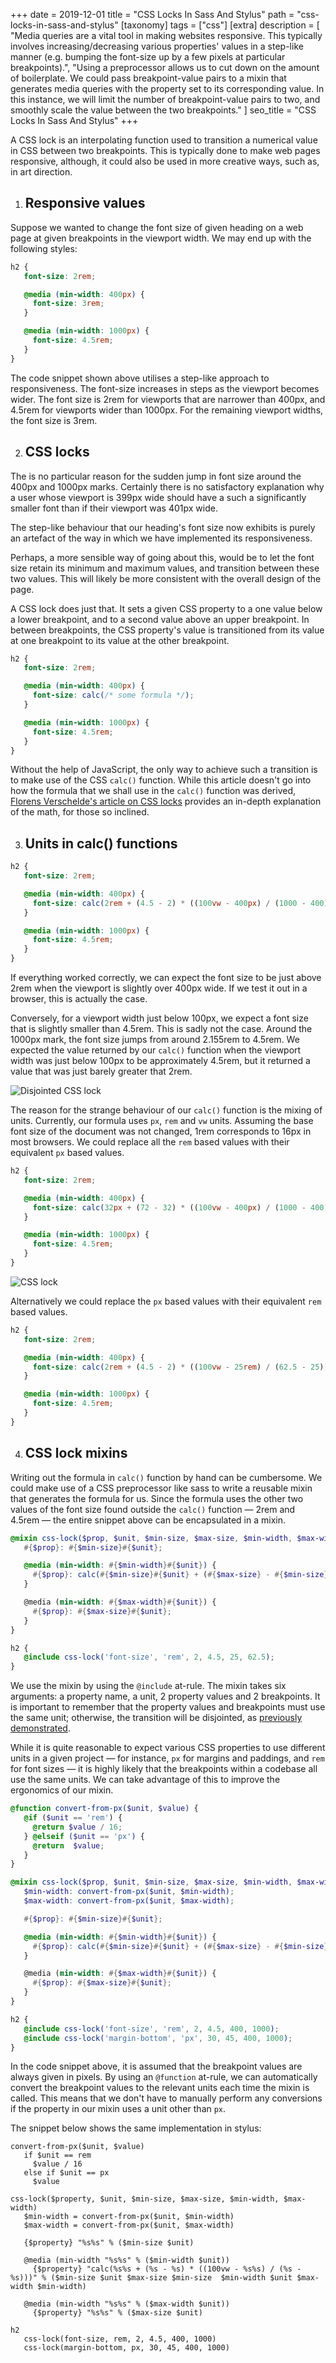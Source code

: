 +++
date = 2019-12-01
title = "CSS Locks In Sass And&nbsp;Stylus"
path = "css-locks-in-sass-and-stylus"
[taxonomy]
tags = ["css"]
[extra]
description = [
  "Media queries are a vital tool in making websites responsive. This typically involves increasing/decreasing various properties' values in a step-like manner (e.g. bumping the font-size up by a few pixels at particular breakpoints).",
  "Using a preprocessor allows us to cut down on the amount of boilerplate. We could pass breakpoint-value pairs to a mixin that generates media queries with the property set to its corresponding value. In this instance, we will limit the number of breakpoint-value pairs to two, and smoothly scale the value between the two breakpoints."
]
seo_title = "CSS Locks In Sass And Stylus"
+++

A CSS lock is an interpolating function used to transition a numerical value in CSS between two breakpoints. This is typically done to make web pages responsive, although, it could also be used in more creative ways, such as, in art direction.

1. ## Responsive values

  Suppose we wanted to change the font size of given heading on a web page at given breakpoints in the viewport width. We may end up with the following styles:

  ```scss
  h2 {
     font-size: 2rem;

     @media (min-width: 400px) {
       font-size: 3rem;
     }

     @media (min-width: 1000px) {
       font-size: 4.5rem;
     }
  }
  ```

  The code snippet shown above utilises a step-like approach to responsiveness. The font-size increases in steps as the viewport becomes wider. The font size is 2rem for viewports that are narrower than 400px, and 4.5rem for viewports wider than 1000px. For the remaining viewport widths, the font size is 3rem.

2. ## CSS locks

  The is no particular reason  for the sudden jump in font size around the 400px and 1000px marks. Certainly there is no satisfactory explanation why a user whose viewport is 399px wide should have a such a significantly smaller font than if their viewport was 401px wide.

  The step-like behaviour that our heading's font size now exhibits is purely an artefact of the way in which we have implemented its responsiveness.

  Perhaps, a more sensible way of going about this, would be to let the font size retain its minimum and maximum values, and transition between these two values. This will likely be more consistent with the overall design of the page.

  A CSS lock does just that. It sets a given CSS property to a one value below a lower breakpoint, and to a second value above an upper breakpoint. In between breakpoints, the CSS property's value is transitioned from its value at one breakpoint to its value at the other breakpoint.

  ```scss
  h2 {
     font-size: 2rem;

     @media (min-width: 400px) {
       font-size: calc(/* some formula */);
     }

     @media (min-width: 1000px) {
       font-size: 4.5rem;
     }
  }
  ```

  Without the help of JavaScript, the only way to achieve such a transition is to make use of the CSS `calc()` function. While this article doesn't go into how the formula that we shall use in the `calc()` function was derived, [Florens Verschelde's article on CSS locks][1] provides an in-depth explanation of the math, for those so inclined.

3. ## Units in calc() functions

  ```scss
  h2 {
     font-size: 2rem;

     @media (min-width: 400px) {
       font-size: calc(2rem + (4.5 - 2) * ((100vw - 400px) / (1000 - 400)));
     }

     @media (min-width: 1000px) {
       font-size: 4.5rem;
     }
  }
  ```

  If everything worked correctly, we can expect the font size to be just above 2rem when the viewport is slightly over 400px wide. If we test it out in a browser, this is actually the case.

  Conversely, for a viewport width just below 100px, we expect a font size that is slightly smaller than 4.5rem. This is sadly not the case. Around the 1000px mark, the font size jumps from around 2.155rem to 4.5rem. We expected the value returned by our `calc()` function when the viewport width was just below 100px to be approximately 4.5rem, but it returned a value that was just barely greater that 2rem.

  <div id="disjointed-css-lock">

  ![Disjointed CSS lock](https://cdn.odongo.xyz/images/lock-error.gif)

  </div>

  The reason for the strange behaviour of our `calc()` function is the mixing of units. Currently, our formula uses `px`, `rem` and `vw` units. Assuming the base font size of the document was not changed, 1rem corresponds to 16px in most browsers. We could replace all the `rem` based values with their equivalent `px` based values.

  ```scss
  h2 {
     font-size: 2rem;

     @media (min-width: 400px) {
       font-size: calc(32px + (72 - 32) * ((100vw - 400px) / (1000 - 400)));
     }

     @media (min-width: 1000px) {
       font-size: 4.5rem;
     }
  }
  ```

  ![CSS lock](https://cdn.odongo.xyz/images/lock-fixed.gif)

  Alternatively we could replace the `px` based values with their equivalent `rem` based values.

  ```scss
  h2 {
     font-size: 2rem;

     @media (min-width: 400px) {
       font-size: calc(2rem + (4.5 - 2) * ((100vw - 25rem) / (62.5 - 25)));
     }

     @media (min-width: 1000px) {
       font-size: 4.5rem;
     }
  }
  ```

4. ## CSS lock mixins

  Writing out the formula in `calc()` function by hand can be cumbersome. We could make use of a CSS preprocessor like sass to write a reusable mixin that generates the formula for us. Since the formula uses
  the other two values of the font size found outside the `calc()` function &mdash; 2rem and 4.5rem &mdash; the entire snippet above can be encapsulated in a mixin.

  ```scss
  @mixin css-lock($prop, $unit, $min-size, $max-size, $min-width, $max-width) {
     #{$prop}: #{$min-size}#{$unit};

     @media (min-width: #{$min-width}#{$unit}) {
       #{$prop}: calc(#{$min-size}#{$unit} + (#{$max-size} - #{$min-size}) * ((100vw - #{$min-width}#{$unit}) / (# {$max-width} - #{$min-width})));
     }

     @media (min-width: #{$max-width}#{$unit}) {
       #{$prop}: #{$max-size}#{$unit};
     }
  }

  h2 {
     @include css-lock('font-size', 'rem', 2, 4.5, 25, 62.5);
  }
  ```

  We use the mixin by using the `@include` at-rule. The mixin takes six arguments: a property name, a unit, 2 property values and 2 breakpoints. It is important to remember that the property values and breakpoints must use the same unit; otherwise, the transition will be disjointed, as [previously demonstrated](#disjointed-css-lock).

  While it is quite reasonable to expect various CSS properties to use different units in a given project &mdash; for instance, `px` for margins and paddings, and `rem` for font sizes &mdash; it is highly likely that the breakpoints within a codebase all use the same units. We can take advantage of this to improve the ergonomics of our mixin.

  ```scss
  @function convert-from-px($unit, $value) {
     @if ($unit == 'rem') {
       @return $value / 16;
     } @elseif ($unit == 'px') {
       @return  $value;
     }
  }

  @mixin css-lock($prop, $unit, $min-size, $max-size, $min-width, $max-width) {
     $min-width: convert-from-px($unit, $min-width);
     $max-width: convert-from-px($unit, $max-width);

     #{$prop}: #{$min-size}#{$unit};

     @media (min-width: #{$min-width}#{$unit}) {
       #{$prop}: calc(#{$min-size}#{$unit} + (#{$max-size} - #{$min-size}) * ((100vw - #{$min-width}#{$unit}) / (# {$max-width} - #{$min-width})));
     }

     @media (min-width: #{$max-width}#{$unit}) {
       #{$prop}: #{$max-size}#{$unit};
     }
  }

  h2 {
     @include css-lock('font-size', 'rem', 2, 4.5, 400, 1000);
     @include css-lock('margin-bottom', 'px', 30, 45, 400, 1000);
  }
  ```

  In the code snippet above, it is assumed that the breakpoint values are always given in pixels. By using an `@function` at-rule, we can automatically convert the breakpoint values to the relevant units each time the mixin is called. This means that we don't have to manually perform any conversions if the property in our mixin uses a unit other than `px`.

  The snippet below shows the same implementation in stylus:

  ```stylus
  convert-from-px($unit, $value)
     if $unit == rem
       $value / 16
     else if $unit == px
       $value

  css-lock($property, $unit, $min-size, $max-size, $min-width, $max-width)
     $min-width = convert-from-px($unit, $min-width)
     $max-width = convert-from-px($unit, $max-width)

     {$property} "%s%s" % ($min-size $unit)

     @media (min-width "%s%s" % ($min-width $unit))
       {$property} "calc(%s%s + (%s - %s) * ((100vw - %s%s) / (%s - %s)))" % ($min-size $unit $max-size $min-size  $min-width $unit $max-width $min-width)

     @media (min-width "%s%s" % ($max-width $unit))
       {$property} "%s%s" % ($max-size $unit)

  h2
     css-lock(font-size, rem, 2, 4.5, 400, 1000)
     css-lock(margin-bottom, px, 30, 45, 400, 1000)
```

[1]: https://fvsch.com/css-locks/
